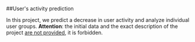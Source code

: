 ##User's activity prediction

In this project, we predict a decrease in user activity and analyze individual user groups.
**Attention**: the initial data and the exact description of the project <u>are not provided</u>, it is forbidden.